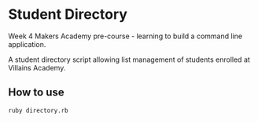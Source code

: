 # Student Directory #

Week 4 Makers Academy pre-course - learning to build a command line application.

A student directory script allowing list management of students enrolled at Villains Academy.

## How to use ##

```shell
ruby directory.rb
```
